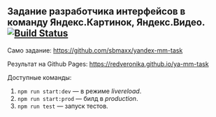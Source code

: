 ## Задание разработчика интерфейсов в команду Яндекс.Картинок, Яндекс.Видео. [![Build Status](https://travis-ci.org/redveronika/ya-mm-task.svg?branch=dev "Build Status")](https://travis-ci.org/redveronika/ya-mm-task)

Само задание: https://github.com/sbmaxx/yandex-mm-task

Результат на Github Pages: https://redveronika.github.io/ya-mm-task

Доступные команды:

1. `npm run start:dev` — в режиме *livereload*.
1. `npm run start:prod` — билд в *production*.
1. `npm run test` — запуск тестов.
